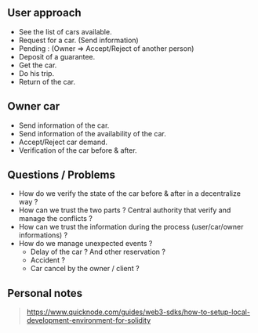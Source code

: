 
## User approach

- See the list of cars available.
- Request for a car. (Send information)
- Pending : (Owner => Accept/Reject of another person)
- Deposit of a guarantee.
- Get the car.
- Do his trip.
- Return of the car.


## Owner car 

- Send information of the car.
- Send information of the availability of the car.
- Accept/Reject car demand.
- Verification of the car before & after.



## Questions / Problems 

- How do we verify the state of the car before & after in a decentralize way ?
- How can we trust the two parts ? Central authority that verify and manage the conflicts ?
- How can we trust the information during the process (user/car/owner informations) ?
- How do we manage unexpected events ? 
  - Delay of the car ? And other reservation ?
  - Accident ?
  - Car cancel by the owner / client ?


## Personal notes

> https://www.quicknode.com/guides/web3-sdks/how-to-setup-local-development-environment-for-solidity
